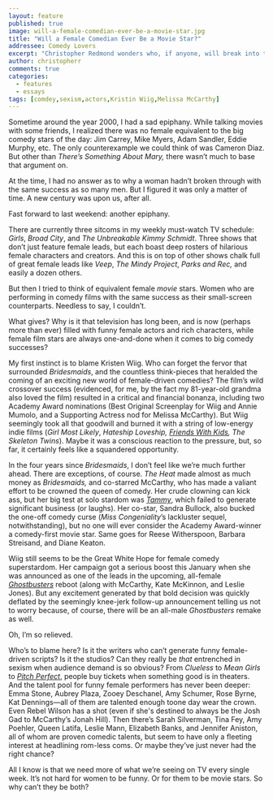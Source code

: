 ```yaml
---
layout: feature
published: true
image: will-a-female-comedian-ever-be-a-movie-star.jpg
title: "Will a Female Comedian Ever Be a Movie Star?"
addressee: Comedy Lovers
excerpt: "Christopher Redmond wonders who, if anyone, will break into the boys club of comedy movie stardom."
author: christopherr
comments: true
categories:
  - features
  - essays
tags: [comdey,sexism,actors,Kristin Wiig,Melissa McCarthy]
---
```


Sometime around the year 2000, I had a sad epiphany. While talking movies with some friends, I realized there was no female equivalent to the big comedy stars of the day: Jim Carrey, Mike Myers, Adam Sandler, Eddie Murphy, etc. The only counterexample we could think of was Cameron Diaz. But other than _There’s Something About Mary,_ there wasn’t much to base that argument on.

At the time, I had no answer as to why a woman hadn’t broken through with the same success as so many men. But I figured it was only a matter of time. A new century was upon us, after all.

Fast forward to last weekend: another epiphany. 

There are currently three sitcoms  in my weekly must-watch TV schedule: _Girls_, _Broad City_, and _The Unbreakable Kimmy Schmidt_. Three shows that don’t just feature female leads, but each boast deep rosters of hilarious female characters and creators. And this is on top of other shows chalk full of great female leads like _Veep_, _The Mindy Project_, _Parks and Rec,_ and easily a dozen others.  

But then I tried to think of equivalent female _movie_ stars. Women who are performing in comedy films with the same success as their small-screen counterparts. Needless to say, I couldn’t.

What gives? Why is it that television has long been, and is now (perhaps more than ever) filled with funny female actors and rich characters, while female film stars are always one-and-done when it comes to big comedy successes? 

My first instinct is to blame Kristen Wiig. Who can forget the fervor that surrounded _Bridesmaids_, and the countless think-pieces that heralded the coming of an exciting new world of female-driven comedies? The film’s wild crossover success (evidenced, for me, by the fact my 81-year-old grandma also loved the film) resulted in a critical and financial bonanza, including two Academy Award nominations (Best Original Screenplay for Wiig and Annie Mumolo, and a Supporting Actress nod for Melissa McCarthy). But Wiig seemingly took all that goodwill and burned it with a string of low-energy indie films (_Girl Most Likely_, _Hateship Loveship,_ [_Friends With Kids_](http://www.dearcastandcrew.com/content/2012/3/30/friends-with-kids.html)_, The Skeleton Twins_). Maybe it was a conscious reaction to the pressure, but, so far, it certainly feels like a squandered opportunity. 

In the four years since _Bridesmaids_, I don’t feel like we’re much further ahead. There are exceptions, of course. _The Heat_ made almost as much money as _Bridesmaids,_ and co-starred McCarthy, who has made a valiant effort to be crowned the queen of comedy. Her crude clowning can kick ass, but her big test at solo stardom was [_Tammy_](http://www.dearcastandcrew.com/content/2014/7/24/tammy.html), which failed to generate significant business (or laughs). Her co-star, Sandra Bullock, also bucked the one-off comedy curse (_Miss Congeniality_’s lackluster sequel, notwithstanding), but no one will ever consider the Academy Award-winner a comedy-first movie star. Same goes for Reese Witherspoon, Barbara Streisand, and Diane Keaton.  

Wiig still seems to be the Great White Hope for female comedy superstardom. Her campaign got a serious boost this January when she was announced as one of the leads in the upcoming, all-female [_Ghostbusters_](http://www.dearcastandcrew.com/content/2014/8/22/ghosts-of-ghostbusters.html) reboot (along with McCarthy, Kate McKinnon, and Leslie Jones). But any excitement generated by that bold decision was quickly deflated by the seemingly knee-jerk follow-up announcement telling us not to worry because, of course, there will  be an all-male _Ghostbusters_ remake as well. 

Oh, I’m so relieved. 

Who’s to blame here? Is it the writers who can’t generate funny female-driven scripts? Is it the studios? Can they really be _that_ entrenched in sexism when audience demand is so obvious? From _Clueless_ to _Mean Girls_ to [_Pitch Perfect_](http://www.dearcastandcrew.com/content/2012/10/3/pitch-perfect.html), people buy tickets when something good is in theaters. And the talent pool for funny female performers has never been deeper: Emma Stone, Aubrey Plaza, Zooey Deschanel, Amy Schumer, Rose Byrne, Kat Dennings—all of them are talented enough toone day wear the crown. Even Rebel Wilson has a shot (even if she's destined to always be the Josh Gad to McCarthy’s Jonah Hill). Then there’s Sarah Silverman, Tina Fey, Amy Poehler, Queen Latifa, Leslie Mann, Elizabeth Banks, and Jennifer Aniston, all of whom are proven comedic talents, but seem to have only a fleeting interest at headlining rom-less coms. Or maybe they’ve just never had the right chance?

All I know is that we need more of what we’re seeing on TV every single week. It’s not hard for women to be funny. Or for them to be movie stars. So why can’t they be both?